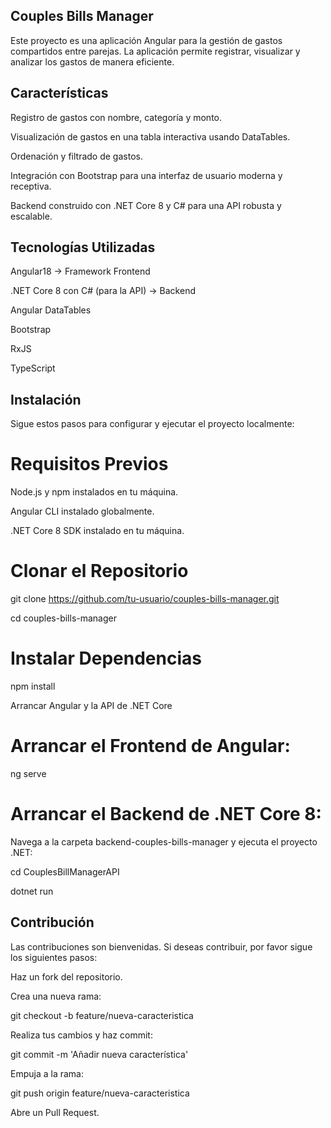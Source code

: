 
## Couples Bills Manager
Este proyecto es una aplicación Angular para la gestión de gastos compartidos entre parejas. La aplicación permite registrar, visualizar y analizar los gastos de manera eficiente.

## Características
Registro de gastos con nombre, categoría y monto.

Visualización de gastos en una tabla interactiva usando DataTables.

Ordenación y filtrado de gastos.

Integración con Bootstrap para una interfaz de usuario moderna y receptiva.

Backend construido con .NET Core 8 y C# para una API robusta y escalable.

## Tecnologías Utilizadas

Angular18 -> Framework Frontend

.NET Core 8 con C# (para la API) -> Backend

Angular DataTables

Bootstrap

RxJS

TypeScript


## Instalación

Sigue estos pasos para configurar y ejecutar el proyecto localmente:

# Requisitos Previos
Node.js y npm instalados en tu máquina.

Angular CLI instalado globalmente.

.NET Core 8 SDK instalado en tu máquina.

# Clonar el Repositorio

git clone https://github.com/tu-usuario/couples-bills-manager.git

cd couples-bills-manager

# Instalar Dependencias

npm install

Arrancar Angular y la API de .NET Core

# Arrancar el Frontend de Angular:

ng serve

# Arrancar el Backend de .NET Core 8:

Navega a la carpeta backend-couples-bills-manager y ejecuta el proyecto .NET:

cd CouplesBillManagerAPI

dotnet run

## Contribución
Las contribuciones son bienvenidas. Si deseas contribuir, por favor sigue los siguientes pasos:

Haz un fork del repositorio.

Crea una nueva rama:

git checkout -b feature/nueva-caracteristica


Realiza tus cambios y haz commit:

git commit -m 'Añadir nueva característica'


Empuja a la rama:

git push origin feature/nueva-caracteristica

Abre un Pull Request.

